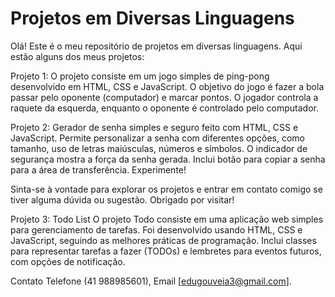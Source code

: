# Projetos em Diversas Linguagens

Olá! Este é o meu repositório de projetos em diversas linguagens. Aqui estão alguns dos meus projetos:

Projeto 1: O projeto consiste em um jogo simples de ping-pong desenvolvido em HTML, CSS e JavaScript. O objetivo do jogo é fazer a bola passar pelo oponente (computador) e marcar pontos. O jogador controla a raquete da esquerda, enquanto o oponente é controlado pelo computador.

Projeto 2: Gerador de senha simples e seguro feito com HTML, CSS e JavaScript. Permite personalizar a senha com diferentes opções, como tamanho, uso de letras maiúsculas, números e símbolos. O indicador de segurança mostra a força da senha gerada. Inclui botão para copiar a senha para a área de transferência. Experimente!

Sinta-se à vontade para explorar os projetos e entrar em contato comigo se tiver alguma dúvida ou sugestão. Obrigado por visitar!

Projeto 3: Todo List
O projeto Todo consiste em uma aplicação web simples para gerenciamento de tarefas. Foi desenvolvido usando HTML, CSS e JavaScript, seguindo as melhores práticas de programação. Inclui classes para representar tarefas a fazer (TODOs) e lembretes para eventos futuros, com opções de notificação.

Contato     Telefone (41 988985601), Email [edugouveia3@gmail.com].

